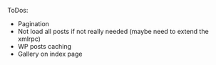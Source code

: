 ToDos:
* Pagination
* Not load all posts if not really needed (maybe need to extend the xmlrpc)
* WP posts caching
* Gallery on index page